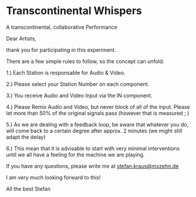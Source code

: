 # Transcontinental Whispers
A transcontinental, collaborative Performance

Dear Artists,

thank you for participating in this experiment.

There are a few simple rules to follow, so the concept can unfold.

1.) Each Station is responsable for Audio & Video.

2.) Please select your Station Number on each component.

3.) You receive Audio and Video Input via the IN component.

4.) Please Remix Audio and Video, but never block of all of the input. Please let more than 50% of the original signals pass (however that is measured ; )

5.) As we are dealing with a feedback loop, be aware that whatever you do, will come back to a certain degree after approx. 2 minutes (we might still adapt the delay)

6.) This mean that it is advisable to start with very minimal interventions until we all have a feeling for the machine we are playing.

If you have any questions, please write me at stefan.kraus@mxzehn.de

I am very much looking forward to this!

All the best
Stefan

